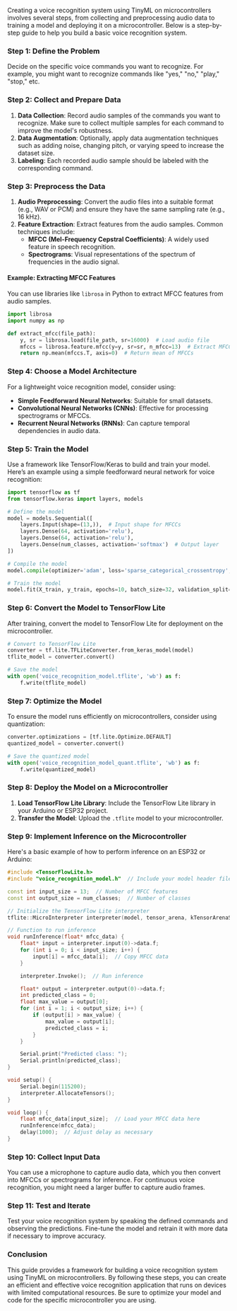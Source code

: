 Creating a voice recognition system using TinyML on microcontrollers involves several steps, from collecting and preprocessing audio data to training a model and deploying it on a microcontroller. Below is a step-by-step guide to help you build a basic voice recognition system.

### Step 1: Define the Problem

Decide on the specific voice commands you want to recognize. For example, you might want to recognize commands like "yes," "no," "play," "stop," etc.

### Step 2: Collect and Prepare Data

1. **Data Collection**: Record audio samples of the commands you want to recognize. Make sure to collect multiple samples for each command to improve the model's robustness.
2. **Data Augmentation**: Optionally, apply data augmentation techniques such as adding noise, changing pitch, or varying speed to increase the dataset size.
3. **Labeling**: Each recorded audio sample should be labeled with the corresponding command.

### Step 3: Preprocess the Data

1. **Audio Preprocessing**: Convert the audio files into a suitable format (e.g., WAV or PCM) and ensure they have the same sampling rate (e.g., 16 kHz).
2. **Feature Extraction**: Extract features from the audio samples. Common techniques include:
   - **MFCC (Mel-Frequency Cepstral Coefficients)**: A widely used feature in speech recognition.
   - **Spectrograms**: Visual representations of the spectrum of frequencies in the audio signal.

#### Example: Extracting MFCC Features

You can use libraries like `librosa` in Python to extract MFCC features from audio samples.

```python
import librosa
import numpy as np

def extract_mfcc(file_path):
    y, sr = librosa.load(file_path, sr=16000)  # Load audio file
    mfccs = librosa.feature.mfcc(y=y, sr=sr, n_mfcc=13)  # Extract MFCCs
    return np.mean(mfccs.T, axis=0)  # Return mean of MFCCs
```

### Step 4: Choose a Model Architecture

For a lightweight voice recognition model, consider using:

- **Simple Feedforward Neural Networks**: Suitable for small datasets.
- **Convolutional Neural Networks (CNNs)**: Effective for processing spectrograms or MFCCs.
- **Recurrent Neural Networks (RNNs)**: Can capture temporal dependencies in audio data.

### Step 5: Train the Model

Use a framework like TensorFlow/Keras to build and train your model. Here’s an example using a simple feedforward neural network for voice recognition:

```python
import tensorflow as tf
from tensorflow.keras import layers, models

# Define the model
model = models.Sequential([
    layers.Input(shape=(13,)),  # Input shape for MFCCs
    layers.Dense(64, activation='relu'),
    layers.Dense(64, activation='relu'),
    layers.Dense(num_classes, activation='softmax')  # Output layer
])

# Compile the model
model.compile(optimizer='adam', loss='sparse_categorical_crossentropy', metrics=['accuracy'])

# Train the model
model.fit(X_train, y_train, epochs=10, batch_size=32, validation_split=0.2)
```

### Step 6: Convert the Model to TensorFlow Lite

After training, convert the model to TensorFlow Lite for deployment on the microcontroller.

```python
# Convert to TensorFlow Lite
converter = tf.lite.TFLiteConverter.from_keras_model(model)
tflite_model = converter.convert()

# Save the model
with open('voice_recognition_model.tflite', 'wb') as f:
    f.write(tflite_model)
```

### Step 7: Optimize the Model

To ensure the model runs efficiently on microcontrollers, consider using quantization:

```python
converter.optimizations = [tf.lite.Optimize.DEFAULT]
quantized_model = converter.convert()

# Save the quantized model
with open('voice_recognition_model_quant.tflite', 'wb') as f:
    f.write(quantized_model)
```

### Step 8: Deploy the Model on a Microcontroller

1. **Load TensorFlow Lite Library**: Include the TensorFlow Lite library in your Arduino or ESP32 project.
2. **Transfer the Model**: Upload the `.tflite` model to your microcontroller.

### Step 9: Implement Inference on the Microcontroller

Here's a basic example of how to perform inference on an ESP32 or Arduino:

```cpp
#include <TensorFlowLite.h>
#include "voice_recognition_model.h"  // Include your model header file

const int input_size = 13;  // Number of MFCC features
const int output_size = num_classes;  // Number of classes

// Initialize the TensorFlow Lite interpreter
tflite::MicroInterpreter interpreter(model, tensor_arena, kTensorArenaSize, resolver, error_reporter);

// Function to run inference
void runInference(float* mfcc_data) {
    float* input = interpreter.input(0)->data.f;
    for (int i = 0; i < input_size; i++) {
        input[i] = mfcc_data[i];  // Copy MFCC data
    }

    interpreter.Invoke();  // Run inference

    float* output = interpreter.output(0)->data.f;
    int predicted_class = 0;
    float max_value = output[0];
    for (int i = 1; i < output_size; i++) {
        if (output[i] > max_value) {
            max_value = output[i];
            predicted_class = i;
        }
    }

    Serial.print("Predicted class: ");
    Serial.println(predicted_class);
}

void setup() {
    Serial.begin(115200);
    interpreter.AllocateTensors();
}

void loop() {
    float mfcc_data[input_size];  // Load your MFCC data here
    runInference(mfcc_data);
    delay(1000);  // Adjust delay as necessary
}
```

### Step 10: Collect Input Data

You can use a microphone to capture audio data, which you then convert into MFCCs or spectrograms for inference. For continuous voice recognition, you might need a larger buffer to capture audio frames.

### Step 11: Test and Iterate

Test your voice recognition system by speaking the defined commands and observing the predictions. Fine-tune the model and retrain it with more data if necessary to improve accuracy.

### Conclusion

This guide provides a framework for building a voice recognition system using TinyML on microcontrollers. By following these steps, you can create an efficient and effective voice recognition application that runs on devices with limited computational resources. Be sure to optimize your model and code for the specific microcontroller you are using.